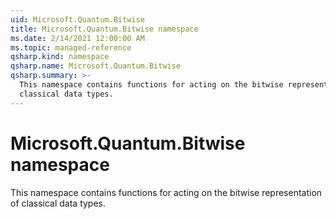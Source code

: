 ```yaml
---
uid: Microsoft.Quantum.Bitwise
title: Microsoft.Quantum.Bitwise namespace
ms.date: 2/14/2021 12:00:00 AM
ms.topic: managed-reference
qsharp.kind: namespace
qsharp.name: Microsoft.Quantum.Bitwise
qsharp.summary: >-
  This namespace contains functions for acting on the bitwise representation of
  classical data types.
---
```


# Microsoft.Quantum.Bitwise namespace

This namespace contains functions for acting on the bitwise representation ofclassical data types.

